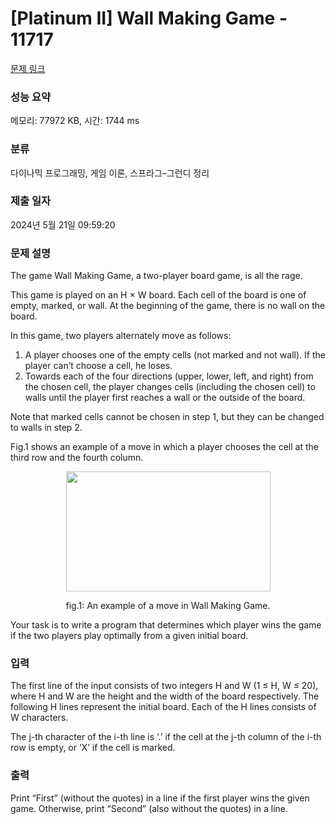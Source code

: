 # [Platinum II] Wall Making Game - 11717 

[문제 링크](https://www.acmicpc.net/problem/11717) 

### 성능 요약

메모리: 77972 KB, 시간: 1744 ms

### 분류

다이나믹 프로그래밍, 게임 이론, 스프라그–그런디 정리

### 제출 일자

2024년 5월 21일 09:59:20

### 문제 설명

<p>The game Wall Making Game, a two-player board game, is all the rage.</p>

<p>This game is played on an H × W board. Each cell of the board is one of empty, marked, or wall. At the beginning of the game, there is no wall on the board.</p>

<p>In this game, two players alternately move as follows:</p>

<ol>
	<li>A player chooses one of the empty cells (not marked and not wall). If the player can’t choose a cell, he loses.</li>
	<li>Towards each of the four directions (upper, lower, left, and right) from the chosen cell, the player changes cells (including the chosen cell) to walls until the player first reaches a wall or the outside of the board.</li>
</ol>

<p>Note that marked cells cannot be chosen in step 1, but they can be changed to walls in step 2.</p>

<p>Fig.1 shows an example of a move in which a player chooses the cell at the third row and the fourth column.</p>

<p style="text-align: center;"><img alt="" src="https://onlinejudgeimages.s3-ap-northeast-1.amazonaws.com/problem/11717/1.png" style="height:192px; width:327px"></p>

<p style="text-align: center;">fig.1: An example of a move in Wall Making Game.</p>

<p>Your task is to write a program that determines which player wins the game if the two players play optimally from a given initial board.</p>

<p style="text-align: center;"> </p>

### 입력 

 <p>The first line of the input consists of two integers H and W (1 ≤ H, W ≤ 20), where H and W are the height and the width of the board respectively. The following H lines represent the initial board. Each of the H lines consists of W characters.</p>

<p>The j-th character of the i-th line is ‘.’ if the cell at the j-th column of the i-th row is empty, or ‘X’ if the cell is marked.</p>

### 출력 

 <p>Print “First” (without the quotes) in a line if the first player wins the given game. Otherwise, print “Second” (also without the quotes) in a line.</p>

